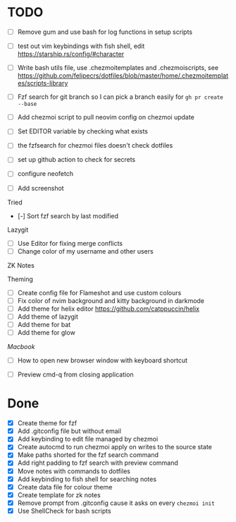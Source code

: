
# TODO
- [ ] Remove gum and use bash for log functions in setup scripts


- [ ] test out vim keybindings with fish shell, edit https://starship.rs/config/#character
- [ ] Write bash utils file, use .chezmoitemplates and .chezmoiscripts, see https://github.com/felipecrs/dotfiles/blob/master/home/.chezmoitemplates/scripts-library
- [ ] Fzf search for git branch so I can pick a branch easily for `gh pr create --base`
- [ ] Add chezmoi script to pull neovim config on chezmoi update
- [ ] Set EDITOR variable by checking what exists
- [ ] the fzfsearch for chezmoi files doesn't check dotfiles

- [ ] set up github action to check for secrets
- [ ] configure neofetch 
- [ ] Add screenshot 

Tried
- [-] Sort fzf search by last modified

Lazygit
  - [ ] Use Editor for fixing merge conflicts
  - [ ] Change color of my username and other users

ZK Notes

Theming
- [ ] Create config file for Flameshot and use custom colours
- [ ] Fix color of nvim background and kitty background in darkmode
- [ ] Add theme for helix editor https://github.com/catppuccin/helix
- [ ] Add theme of lazygit
- [ ] Add theme for bat
- [ ] Add theme for glow

*Macbook*
- [ ] How to open new browser window with keyboard shortcut
- [ ] Preview cmd-q from closing application




# Done
- [X] Create theme for fzf
- [X] Add .gitconfig file but without email 
- [X] Add keybinding to edit file managed by chezmoi
- [X] Create autocmd to run chezmoi apply on writes to the source state
- [X] Make paths shorted for the fzf search command
- [X] Add right padding to fzf search with preview command
- [X] Move notes with commands to dotfiles
- [X] Add keybinding to fish shell for searching notes
- [X] Create data file for colour theme
- [X] Create template for zk notes
- [X] Remove prompt from .gitconfig cause it asks on every `chezmoi init`
- [X] Use ShellCheck for bash scripts
